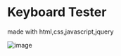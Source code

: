 # Keyboard Tester
made with html,css,javascript,jquery

![image](https://github.com/user-attachments/assets/1621166a-849b-4bfe-9df0-10ccb7267620)

